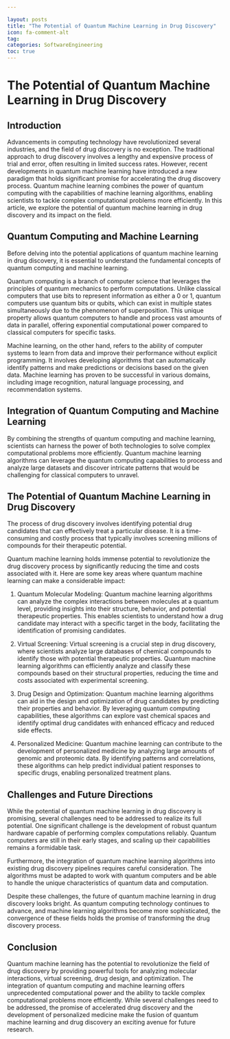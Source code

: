 ```yaml
---

layout: posts
title: "The Potential of Quantum Machine Learning in Drug Discovery"
icon: fa-comment-alt
tag:      
categories: SoftwareEngineering
toc: true
---
```




# The Potential of Quantum Machine Learning in Drug Discovery

## Introduction

Advancements in computing technology have revolutionized several industries, and the field of drug discovery is no exception. The traditional approach to drug discovery involves a lengthy and expensive process of trial and error, often resulting in limited success rates. However, recent developments in quantum machine learning have introduced a new paradigm that holds significant promise for accelerating the drug discovery process. Quantum machine learning combines the power of quantum computing with the capabilities of machine learning algorithms, enabling scientists to tackle complex computational problems more efficiently. In this article, we explore the potential of quantum machine learning in drug discovery and its impact on the field.

## Quantum Computing and Machine Learning

Before delving into the potential applications of quantum machine learning in drug discovery, it is essential to understand the fundamental concepts of quantum computing and machine learning.

Quantum computing is a branch of computer science that leverages the principles of quantum mechanics to perform computations. Unlike classical computers that use bits to represent information as either a 0 or 1, quantum computers use quantum bits or qubits, which can exist in multiple states simultaneously due to the phenomenon of superposition. This unique property allows quantum computers to handle and process vast amounts of data in parallel, offering exponential computational power compared to classical computers for specific tasks.

Machine learning, on the other hand, refers to the ability of computer systems to learn from data and improve their performance without explicit programming. It involves developing algorithms that can automatically identify patterns and make predictions or decisions based on the given data. Machine learning has proven to be successful in various domains, including image recognition, natural language processing, and recommendation systems.

## Integration of Quantum Computing and Machine Learning

By combining the strengths of quantum computing and machine learning, scientists can harness the power of both technologies to solve complex computational problems more efficiently. Quantum machine learning algorithms can leverage the quantum computing capabilities to process and analyze large datasets and discover intricate patterns that would be challenging for classical computers to unravel.

## The Potential of Quantum Machine Learning in Drug Discovery

The process of drug discovery involves identifying potential drug candidates that can effectively treat a particular disease. It is a time-consuming and costly process that typically involves screening millions of compounds for their therapeutic potential.

Quantum machine learning holds immense potential to revolutionize the drug discovery process by significantly reducing the time and costs associated with it. Here are some key areas where quantum machine learning can make a considerable impact:

1. Quantum Molecular Modeling: Quantum machine learning algorithms can analyze the complex interactions between molecules at a quantum level, providing insights into their structure, behavior, and potential therapeutic properties. This enables scientists to understand how a drug candidate may interact with a specific target in the body, facilitating the identification of promising candidates.

2. Virtual Screening: Virtual screening is a crucial step in drug discovery, where scientists analyze large databases of chemical compounds to identify those with potential therapeutic properties. Quantum machine learning algorithms can efficiently analyze and classify these compounds based on their structural properties, reducing the time and costs associated with experimental screening.

3. Drug Design and Optimization: Quantum machine learning algorithms can aid in the design and optimization of drug candidates by predicting their properties and behavior. By leveraging quantum computing capabilities, these algorithms can explore vast chemical spaces and identify optimal drug candidates with enhanced efficacy and reduced side effects.

4. Personalized Medicine: Quantum machine learning can contribute to the development of personalized medicine by analyzing large amounts of genomic and proteomic data. By identifying patterns and correlations, these algorithms can help predict individual patient responses to specific drugs, enabling personalized treatment plans.

## Challenges and Future Directions

While the potential of quantum machine learning in drug discovery is promising, several challenges need to be addressed to realize its full potential. One significant challenge is the development of robust quantum hardware capable of performing complex computations reliably. Quantum computers are still in their early stages, and scaling up their capabilities remains a formidable task.

Furthermore, the integration of quantum machine learning algorithms into existing drug discovery pipelines requires careful consideration. The algorithms must be adapted to work with quantum computers and be able to handle the unique characteristics of quantum data and computation.

Despite these challenges, the future of quantum machine learning in drug discovery looks bright. As quantum computing technology continues to advance, and machine learning algorithms become more sophisticated, the convergence of these fields holds the promise of transforming the drug discovery process.

## Conclusion

Quantum machine learning has the potential to revolutionize the field of drug discovery by providing powerful tools for analyzing molecular interactions, virtual screening, drug design, and optimization. The integration of quantum computing and machine learning offers unprecedented computational power and the ability to tackle complex computational problems more efficiently. While several challenges need to be addressed, the promise of accelerated drug discovery and the development of personalized medicine make the fusion of quantum machine learning and drug discovery an exciting avenue for future research.